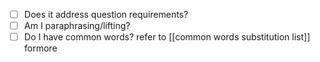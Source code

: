 - [ ] Does it address question requirements?
- [ ] Am I paraphrasing/lifting?
- [ ] Do I have common words? refer to [[common words substitution list]]  formore